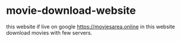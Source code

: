 # movie-download-website

this website if live on google  https://moviesarea.online
in this website download movies with few servers.
